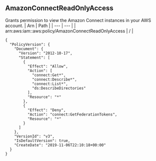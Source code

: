 
## AmazonConnectReadOnlyAccess
Grants permission to view the Amazon Connect instances in your AWS account.
| Arn | Path |
| --- | --- |
| arn:aws:iam::aws:policy/AmazonConnectReadOnlyAccess | / |
```
{
  "PolicyVersion": {
    "Document": {
      "Version": "2012-10-17",
      "Statement": [
        {
          "Effect": "Allow",
          "Action": [
            "connect:Get*",
            "connect:Describe*",
            "connect:List*",
            "ds:DescribeDirectories"
          ],
          "Resource": "*"
        },
        {
          "Effect": "Deny",
          "Action": "connect:GetFederationTokens",
          "Resource": "*"
        }
      ]
    },
    "VersionId": "v3",
    "IsDefaultVersion": true,
    "CreateDate": "2019-11-06T22:10:18+00:00"
  }
}
```
